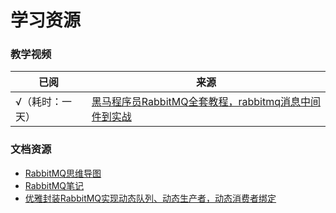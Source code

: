 # 学习资源

### 教学视频

| 已阅       | 来源                                                                                |
|----------|-----------------------------------------------------------------------------------|
| √（耗时：一天） | [黑马程序员RabbitMQ全套教程，rabbitmq消息中间件到实战](https://www.bilibili.com/video/BV15k4y1k7Ep) |

### 文档资源

- [RabbitMQ思维导图](https://www.processon.com/preview/6110a1b70e3e741f86d1f6dc)
- [RabbitMQ笔记](https://www.yuque.com/yuxuandmbjz/rabbitmq)
- [优雅封装RabbitMQ实现动态队列、动态生产者，动态消费者绑定](https://blog.csdn.net/fu18889708485/article/details/130336597)

